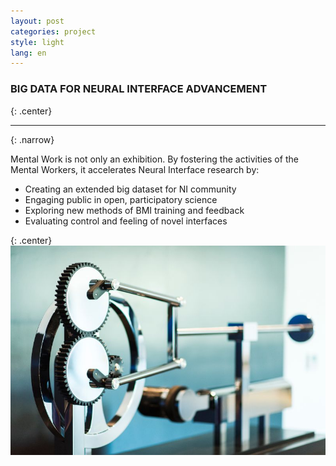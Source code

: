 ```yaml
---
layout: post
categories: project
style: light
lang: en
---
```


### BIG DATA FOR NEURAL INTERFACE ADVANCEMENT
{: .center}
___
{: .narrow}

Mental Work is not only an exhibition. By fostering the activities of the Mental Workers, it accelerates Neural Interface research by:

* Creating an extended big dataset for NI community
* Engaging public in open, participatory science
* Exploring new methods of BMI training and feedback
* Evaluating control and feeling of novel interfaces


{: .center}
  ![Mental Work](/assets/photos/generic/mental-work-4.jpg)
